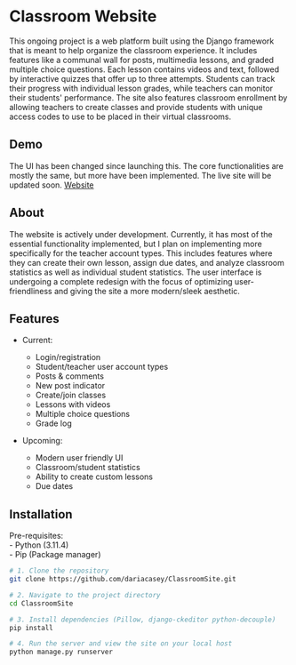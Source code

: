 # Classroom Website

This ongoing project is a web platform built using the Django framework that is meant to help organize the classroom experience. It includes features like a communal wall for posts, multimedia lessons, and graded multiple choice questions. Each lesson contains videos and text, followed by interactive quizzes that offer up to three attempts. Students can track their progress with individual lesson grades, while teachers can monitor their students' performance. The site also features classroom enrollment by allowing teachers to create classes and provide students with unique access codes to use to be placed in their virtual classrooms.

## Demo
The UI has been changed since launching this. The core functionalities are mostly the same, but more have been implemented. The live site will be updated soon.
[Website](https://dariacasey.pythonanywhere.com/)

## About

The website is actively under development. Currently, it has most of the essential functionality implemented, but I plan on implementing more specifically for the teacher account types. This includes features where they can create their own lesson, assign due dates, and analyze classroom statistics as well as individual student statistics. The user interface is undergoing a complete redesign with the focus of optimizing user-friendliness and giving the site a more modern/sleek aesthetic.

## Features
- Current: 
    - Login/registration 
    - Student/teacher user account types 
    - Posts & comments 
    - New post indicator 
    - Create/join classes 
    - Lessons with videos 
    - Multiple choice questions 
    - Grade log 

- Upcoming: 
    - Modern user friendly UI 
    - Classroom/student statistics 
    - Ability to create custom lessons 
    - Due dates 
    

## Installation
Pre-requisites: \
    - Python (3.11.4)\
    - Pip (Package manager)
```bash
# 1. Clone the repository
git clone https://github.com/dariacasey/ClassroomSite.git

# 2. Navigate to the project directory
cd ClassroomSite

# 3. Install dependencies (Pillow, django-ckeditor python-decouple)
pip install  

# 4. Run the server and view the site on your local host 
python manage.py runserver
